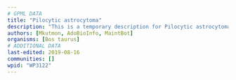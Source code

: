 ```yaml
---
# GPML DATA
title: "Pilocytic astrocytoma"
description: "This is a temporary description for Pilocytic astrocytoma"
authors: [Mkutmon, AdoBioInfo, MaintBot]
organisms: [Bos taurus]
# ADDITIONAL DATA
last-edited: 2019-08-16
communities: []
wpid: "WP3122"
---
```

